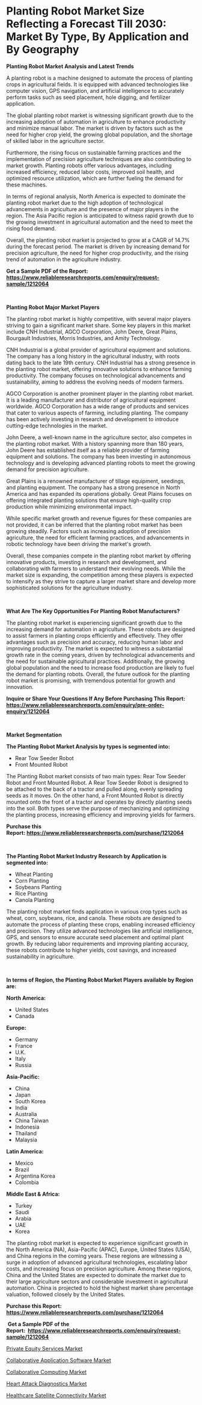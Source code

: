 <p><h1>Planting Robot Market Size Reflecting a Forecast Till 2030: Market By Type, By Application and By Geography</h1></p><p><strong>Planting Robot Market Analysis and Latest Trends</strong></p>
<p><p>A planting robot is a machine designed to automate the process of planting crops in agricultural fields. It is equipped with advanced technologies like computer vision, GPS navigation, and artificial intelligence to accurately perform tasks such as seed placement, hole digging, and fertilizer application.</p><p>The global planting robot market is witnessing significant growth due to the increasing adoption of automation in agriculture to enhance productivity and minimize manual labor. The market is driven by factors such as the need for higher crop yield, the growing global population, and the shortage of skilled labor in the agriculture sector.</p><p>Furthermore, the rising focus on sustainable farming practices and the implementation of precision agriculture techniques are also contributing to market growth. Planting robots offer various advantages, including increased efficiency, reduced labor costs, improved soil health, and optimized resource utilization, which are further fueling the demand for these machines.</p><p>In terms of regional analysis, North America is expected to dominate the planting robot market due to the high adoption of technological advancements in agriculture and the presence of major players in the region. The Asia Pacific region is anticipated to witness rapid growth due to the growing investment in agricultural automation and the need to meet the rising food demand.</p><p>Overall, the planting robot market is projected to grow at a CAGR of 14.7% during the forecast period. The market is driven by increasing demand for precision agriculture, the need for higher crop productivity, and the rising trend of automation in the agriculture industry.</p></p>
<p><strong>Get a Sample PDF of the Report:&nbsp; <a href="https://www.reliableresearchreports.com/enquiry/request-sample/1212064">https://www.reliableresearchreports.com/enquiry/request-sample/1212064</a></strong></p>
<p>&nbsp;</p>
<p><strong>Planting Robot Major Market Players</strong></p>
<p><p>The planting robot market is highly competitive, with several major players striving to gain a significant market share. Some key players in this market include CNH Industrial, AGCO Corporation, John Deere, Great Plains, Bourgault Industries, Morris Industries, and Amity Technology.</p><p>CNH Industrial is a global provider of agricultural equipment and solutions. The company has a long history in the agricultural industry, with roots dating back to the late 19th century. CNH Industrial has a strong presence in the planting robot market, offering innovative solutions to enhance farming productivity. The company focuses on technological advancements and sustainability, aiming to address the evolving needs of modern farmers.</p><p>AGCO Corporation is another prominent player in the planting robot market. It is a leading manufacturer and distributor of agricultural equipment worldwide. AGCO Corporation has a wide range of products and services that cater to various aspects of farming, including planting. The company has been actively investing in research and development to introduce cutting-edge technologies in the market.</p><p>John Deere, a well-known name in the agriculture sector, also competes in the planting robot market. With a history spanning more than 180 years, John Deere has established itself as a reliable provider of farming equipment and solutions. The company has been investing in autonomous technology and is developing advanced planting robots to meet the growing demand for precision agriculture.</p><p>Great Plains is a renowned manufacturer of tillage equipment, seedings, and planting equipment. The company has a strong presence in North America and has expanded its operations globally. Great Plains focuses on offering integrated planting solutions that ensure high-quality crop production while minimizing environmental impact.</p><p>While specific market growth and revenue figures for these companies are not provided, it can be inferred that the planting robot market has been growing steadily. Factors such as increasing adoption of precision agriculture, the need for efficient farming practices, and advancements in robotic technology have been driving the market's growth.</p><p>Overall, these companies compete in the planting robot market by offering innovative products, investing in research and development, and collaborating with farmers to understand their evolving needs. While the market size is expanding, the competition among these players is expected to intensify as they strive to capture a larger market share and develop more sophisticated solutions for the agriculture industry.</p></p>
<p>&nbsp;</p>
<p><strong>What Are The Key Opportunities For Planting Robot Manufacturers?</strong></p>
<p><p>The planting robot market is experiencing significant growth due to the increasing demand for automation in agriculture. These robots are designed to assist farmers in planting crops efficiently and effectively. They offer advantages such as precision and accuracy, reducing human labor and improving productivity. The market is expected to witness a substantial growth rate in the coming years, driven by technological advancements and the need for sustainable agricultural practices. Additionally, the growing global population and the need to increase food production are likely to fuel the demand for planting robots. Overall, the future outlook for the planting robot market is promising, with tremendous potential for growth and innovation.</p></p>
<p><strong>Inquire or Share Your Questions If Any Before Purchasing This Report: <a href="https://www.reliableresearchreports.com/enquiry/pre-order-enquiry/1212064">https://www.reliableresearchreports.com/enquiry/pre-order-enquiry/1212064</a></strong></p>
<p>&nbsp;</p>
<p><strong>Market Segmentation</strong></p>
<p><strong>The Planting Robot Market Analysis by types is segmented into:</strong></p>
<p><ul><li>Rear Tow Seeder Robot</li><li>Front Mounted Robot</li></ul></p>
<p><p>The Planting Robot market consists of two main types: Rear Tow Seeder Robot and Front Mounted Robot. A Rear Tow Seeder Robot is designed to be attached to the back of a tractor and pulled along, evenly spreading seeds as it moves. On the other hand, a Front Mounted Robot is directly mounted onto the front of a tractor and operates by directly planting seeds into the soil. Both types serve the purpose of mechanizing and optimizing the planting process, increasing efficiency and improving yields for farmers.</p></p>
<p><strong>Purchase this Report:&nbsp;<a href="https://www.reliableresearchreports.com/purchase/1212064">https://www.reliableresearchreports.com/purchase/1212064</a></strong></p>
<p>&nbsp;</p>
<p><strong>The Planting Robot Market Industry Research by Application is segmented into:</strong></p>
<p><ul><li>Wheat Planting</li><li>Corn Planting</li><li>Soybeans Planting</li><li>Rice Planting</li><li>Canola Planting</li></ul></p>
<p><p>The planting robot market finds application in various crop types such as wheat, corn, soybeans, rice, and canola. These robots are designed to automate the process of planting these crops, enabling increased efficiency and precision. They utilize advanced technologies like artificial intelligence, GPS, and sensors to ensure accurate seed placement and optimal plant growth. By reducing labor requirements and improving planting accuracy, these robots contribute to higher yields, cost savings, and increased sustainability in agriculture.</p></p>
<p>&nbsp;</p>
<p><strong>In terms of Region, the Planting Robot Market Players available by Region are:</strong></p>
<p>
    <p> <strong> North America: </strong>
        <ul>
            <li>United States</li>
            <li>Canada</li>
        </ul>
        </p> 
    <p> <strong> Europe: </strong>
        <ul>
            <li>Germany</li>
            <li>France</li>
            <li>U.K.</li>
            <li>Italy</li>
            <li>Russia</li>
        </ul>
        </p> 
    <p> <strong> Asia-Pacific: </strong>
        <ul>
            <li>China</li>
            <li>Japan</li>
            <li>South Korea</li>
            <li>India</li>
            <li>Australia</li>
            <li>China Taiwan</li>
            <li>Indonesia</li>
            <li>Thailand</li>
            <li>Malaysia</li>
        </ul>
        </p> 
    <p> <strong> Latin America: </strong>
        <ul>
            <li>Mexico</li>
            <li>Brazil</li>
            <li>Argentina Korea</li>
            <li>Colombia</li>
        </ul>
        </p> 
    <p> <strong> Middle East & Africa: </strong>
        <ul>
            <li>Turkey</li>
            <li>Saudi</li>
            <li>Arabia</li>
            <li>UAE</li>
            <li>Korea</li>
        </ul>
    </p>
    </p>
<p><p>The planting robot market is expected to experience significant growth in the North America (NA), Asia-Pacific (APAC), Europe, United States (USA), and China regions in the coming years. These regions are witnessing a surge in adoption of advanced agricultural technologies, escalating labor costs, and increasing focus on precision agriculture. Among these regions, China and the United States are expected to dominate the market due to their large agriculture sectors and considerable investment in agricultural automation. China is projected to hold the highest market share percentage valuation, followed closely by the United States.</p></p>
<p><strong>Purchase this Report: <a href="https://www.reliableresearchreports.com/purchase/1212064">https://www.reliableresearchreports.com/purchase/1212064</a></strong></p>
<p>&nbsp;<strong>Get a Sample PDF of the Report:&nbsp;&nbsp;<a href="https://www.reliableresearchreports.com/enquiry/request-sample/1212064">https://www.reliableresearchreports.com/enquiry/request-sample/1212064</a></strong></p>
<p><strong></strong></p>
<p><p><a href="https://medium.com/@dorothypeters68/private-equity-services-market-competitive-analysis-market-trends-and-forecast-to-2030-21a05a7059c5">Private Equity Services Market</a></p><p><a href="https://github.com/pizolina/Market-Research-Report-List-1/blob/main/collaborative-application-software-market.md">Collaborative Application Software Market</a></p><p><a href="https://github.com/lbird53714/Market-Research-Report-List-1/blob/main/collaborative-computing-market.md">Collaborative Computing Market</a></p><p><a href="https://www.linkedin.com/pulse/decoding-heart-attack-diagnostics-market-deep-dive-latest-xnebc/">Heart Attack Diagnostics Market</a></p><p><a href="https://www.linkedin.com/pulse/healthcare-satellite-connectivity-market-size-2023--9lz1c/">Healthcare Satellite Connectivity Market</a></p></p>